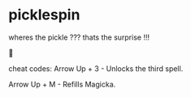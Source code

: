 # picklespin
wheres the pickle ???
thats the surprise !!!

🥒


cheat codes:
Arrow Up + 3 - Unlocks the third spell.

Arrow Up + M - Refills Magicka.
